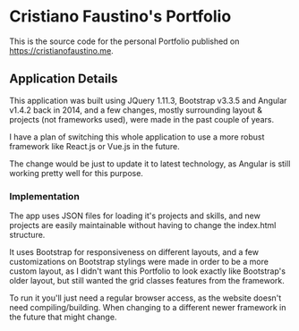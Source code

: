# Cristiano Faustino's Portfolio

This is the source code for the personal Portfolio published on https://cristianofaustino.me.

## Application Details

This application was built using JQuery 1.11.3, Bootstrap v3.3.5 and Angular v1.4.2 back in 2014, and a few changes, mostly surrounding layout & projects (not frameworks used), were made in the past couple of years.

I have a plan of switching this whole application to use a more robust framework like React.js or Vue.js in the future.

The change would be just to update it to latest technology, as Angular is still working pretty well for this purpose.

### Implementation

The app uses JSON files for loading it's projects and skills, and new projects are easily maintainable without having to change the index.html structure.

It uses Bootstrap for responsiveness on different layouts, and a few customizations on Bootstrap stylings were made in order to be a more custom layout, as I didn't want this Portfolio to look exactly like Bootstrap's older layout, but still wanted the grid classes features from the framework.

To run it you'll just need a regular browser access, as the website doesn't need compiling/building. When changing to a different newer framework in the future that might change.
